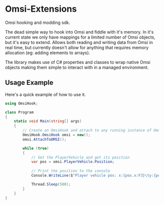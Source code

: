 # Omsi-Extensions
Omsi hooking and modding sdk.

The dead simple way to hook into Omsi and fiddle with it's memory. In it's current state we only have mappings for a limited number of Omsi objects, but it's easy to extend. Allows both reading and writing data from Omsi in real time, but currently doesn't allow for anything that requires memory allocation (eg: adding elements to arrays).

The library makes use of C# properties and classes to wrap native Omsi objects making them simple to interact with in a managed environment.

## Usage Example
Here's a quick example of how to use it.
```cs
using OmsiHook;

class Program
{
    static void Main(string[] args)
    {
        // Create an OmsiHook and attach to any running instance of Omsi
        OmsiHook.OmsiHook omsi = new();
        omsi.AttachToOMSI();

        while (true)
        {
            // Get the PlayerVehicle and get its position
            var pos = omsi.PlayerVehicle.Position;
            
            // Print the position to the console
            Console.WriteLine($"Player vehicle pos: x:{pos.x:F3}\ty:{pos.y:F3}\tz:{pos.z:F3}");

            Thread.Sleep(500);
        }
    }
}
```
